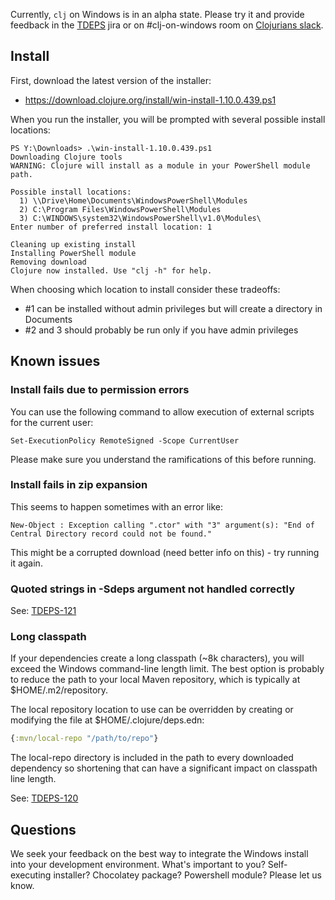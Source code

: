 Currently, `clj` on Windows is in an alpha state. Please try it and provide feedback in the [TDEPS](https://dev.clojure.org/jira/browse/TDEPS) jira or on #clj-on-windows room on [Clojurians slack](http://clojurians.net/).

## Install

First, download the latest version of the installer:

* https://download.clojure.org/install/win-install-1.10.0.439.ps1

When you run the installer, you will be prompted with several possible install locations:

```
PS Y:\Downloads> .\win-install-1.10.0.439.ps1
Downloading Clojure tools
WARNING: Clojure will install as a module in your PowerShell module path.

Possible install locations:
  1) \\Drive\Home\Documents\WindowsPowerShell\Modules
  2) C:\Program Files\WindowsPowerShell\Modules
  3) C:\WINDOWS\system32\WindowsPowerShell\v1.0\Modules\
Enter number of preferred install location: 1

Cleaning up existing install
Installing PowerShell module
Removing download
Clojure now installed. Use "clj -h" for help.
```

When choosing which location to install consider these tradeoffs:
* #1 can be installed without admin privileges but will create a directory in Documents
* #2 and 3 should probably be run only if you have admin privileges

## Known issues

### Install fails due to permission errors

You can use the following command to allow execution of external scripts for the current user:

```Set-ExecutionPolicy RemoteSigned -Scope CurrentUser```

Please make sure you understand the ramifications of this before running.

### Install fails in zip expansion

This seems to happen sometimes with an error like:

```
New-Object : Exception calling ".ctor" with "3" argument(s): "End of Central Directory record could not be found."
```

This might be a corrupted download (need better info on this) - try running it again.

### Quoted strings in -Sdeps argument not handled correctly

See: [TDEPS-121](https://dev.clojure.org/jira/browse/TDEPS-121)

### Long classpath

If your dependencies create a long classpath (~8k characters), you will exceed the Windows command-line length limit. The best option is probably to reduce the path to your local Maven repository, which is typically at $HOME/.m2/repository. 

The local repository location to use can be overridden by creating or modifying the file at $HOME/.clojure/deps.edn:

```clojure
{:mvn/local-repo "/path/to/repo"}
```

The local-repo directory is included in the path to every downloaded dependency so shortening that can have a significant impact on classpath line length.

See:  [TDEPS-120](https://dev.clojure.org/jira/browse/TDEPS-120)

## Questions

We seek your feedback on the best way to integrate the Windows install into your development environment. What's important to you? Self-executing installer? Chocolatey package? Powershell module? Please let us know.
